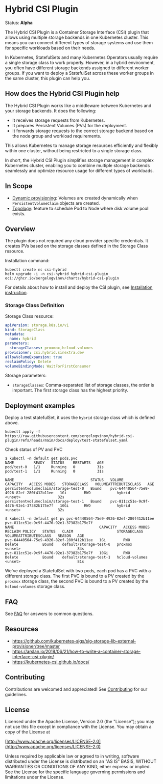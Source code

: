 # Hybrid CSI Plugin

Status: **Alpha**

The Hybrid CSI Plugin is a Container Storage Interface (CSI) plugin that allows using multiple storage backends in one Kubernetes cluster. This means you can connect different types of storage systems and use them for specific workloads based on their needs.

In Kubernetes, StatefulSets and many Kubernetes Operators usually require a single storage class to work properly. However, in a hybrid environment, you often have different storage backends assigned to different worker groups. If you want to deploy a StatefulSet across these worker groups in the same cluster, this plugin can help you.

## How does the Hybrid CSI Plugin help

The Hybrid CSI Plugin works like a middleware between Kubernetes and your storage backends. It does the following:
* It receives storage requests from Kubernetes.
* It prepares Persistent Volumes (PVs) for the deployment.
* It forwards storage requests to the correct storage backend based on the node group and workload requirements.

This allows Kubernetes to manage storage resources efficiently and flexibly within one cluster, without being restricted to a single storage class.

In short, the Hybrid CSI Plugin simplifies storage management in complex Kubernetes cluster, enabling you to combine multiple storage backends seamlessly and optimize resource usage for different types of workloads.

## In Scope

* [Dynamic provisioning](https://kubernetes-csi.github.io/docs/external-provisioner.html): Volumes are created dynamically when `PersistentVolumeClaim` objects are created.
* [Topology](https://kubernetes-csi.github.io/docs/topology.html): feature to schedule Pod to Node where disk volume pool exists.

## Overview

The plugin does not required any cloud provider specific credentials. It creates PVs based on the storage classes defined in the Storage Class resource.

Installation command:

```shell
kubectl create ns csi-hybrid
helm upgrade -i -n csi-hybrid hybrid-csi-plugin oci://ghcr.io/sergelogvinov/charts/hybrid-csi-plugin
```

For details about how to install and deploy the CSI plugin, see [Installation instruction](docs/install.md).

### Storage Class Definition

Storage Class resource:

```yaml
apiVersion: storage.k8s.io/v1
kind: StorageClass
metadata:
  name: hybrid
parameters:
  storageClasses: proxmox,hcloud-volumes
provisioner: csi.hybrid.sinextra.dev
allowVolumeExpansion: true
reclaimPolicy: Delete
volumeBindingMode: WaitForFirstConsumer
```

Storage parameters:
* `storageClasses`: Comma-separated list of storage classes, the order is important. The first storage class has the highest priority.

## Deployment examples

Deploy a test statefulSet, it uses the `hybrid` storage class which is defined above.

```shell
kubectl apply -f https://raw.githubusercontent.com/sergelogvinov/hybrid-csi-plugin/refs/heads/main/docs/deploy/test-statefulset.yaml
```

Check status of PV and PVC

```shell
$ kubectl -n default get pods,pvc
NAME         READY   STATUS    RESTARTS   AGE
pod/test-0   1/1     Running   0          31s
pod/test-1   1/1     Running   0          31s

NAME                                   STATUS   VOLUME                                     CAPACITY   ACCESS MODES   STORAGECLASS   VOLUMEATTRIBUTESCLASS   AGE
persistentvolumeclaim/storage-test-0   Bound    pvc-64440564-75e9-4926-82ef-280f412b11ee   1Gi        RWO            hybrid         <unset>                 32s
persistentvolumeclaim/storage-test-1   Bound    pvc-811cc51e-9c9f-4476-92e1-37382b175e7f   10Gi       RWO            hybrid         <unset>                 32s

$ kubectl -n default get pv pvc-64440564-75e9-4926-82ef-280f412b11ee pvc-811cc51e-9c9f-4476-92e1-37382b175e7f
NAME                                       CAPACITY   ACCESS MODES   RECLAIM POLICY   STATUS   CLAIM                    STORAGECLASS     VOLUMEATTRIBUTESCLASS   REASON   AGE
pvc-64440564-75e9-4926-82ef-280f412b11ee   1Gi        RWO            Delete           Bound    default/storage-test-0   proxmox          <unset>                          84s
pvc-811cc51e-9c9f-4476-92e1-37382b175e7f   10Gi       RWO            Delete           Bound    default/storage-test-1   hcloud-volumes   <unset>                          81s
```

We've deployed a StatefulSet with two pods, each pod has a PVC with a different storage class. The first PVC is bound to a PV created by the `proxmox` storage class, the second PVC is bound to a PV created by the `hcloud-volumes` storage class.

## FAQ

See [FAQ](docs/faq.md) for answers to common questions.

## Resources

* https://github.com/kubernetes-sigs/sig-storage-lib-external-provisioner/tree/master
* https://arslan.io/2018/06/21/how-to-write-a-container-storage-interface-csi-plugin/
* https://kubernetes-csi.github.io/docs/

## Contributing

Contributions are welcomed and appreciated!
See [Contributing](CONTRIBUTING.md) for our guidelines.

## License

Licensed under the Apache License, Version 2.0 (the "License");
you may not use this file except in compliance with the License.
You may obtain a copy of the License at

[http://www.apache.org/licenses/LICENSE-2.0](http://www.apache.org/licenses/LICENSE-2.0)

Unless required by applicable law or agreed to in writing, software
distributed under the License is distributed on an "AS IS" BASIS,
WITHOUT WARRANTIES OR CONDITIONS OF ANY KIND, either express or implied.
See the License for the specific language governing permissions and
limitations under the License.
